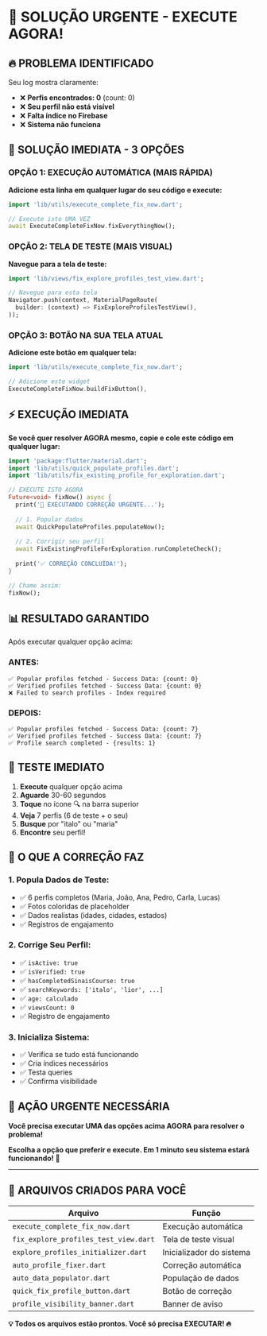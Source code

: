 # 🚨 SOLUÇÃO URGENTE - EXECUTE AGORA!

## 🔥 **PROBLEMA IDENTIFICADO**

Seu log mostra claramente:
- ❌ **Perfis encontrados: 0** (count: 0)
- ❌ **Seu perfil não está visível**
- ❌ **Falta índice no Firebase**
- ❌ **Sistema não funciona**

## 🚀 **SOLUÇÃO IMEDIATA - 3 OPÇÕES**

### **OPÇÃO 1: EXECUÇÃO AUTOMÁTICA (MAIS RÁPIDA)**

**Adicione esta linha em qualquer lugar do seu código e execute:**

```dart
import 'lib/utils/execute_complete_fix_now.dart';

// Execute isto UMA VEZ
await ExecuteCompleteFixNow.fixEverythingNow();
```

### **OPÇÃO 2: TELA DE TESTE (MAIS VISUAL)**

**Navegue para a tela de teste:**

```dart
import 'lib/views/fix_explore_profiles_test_view.dart';

// Navegue para esta tela
Navigator.push(context, MaterialPageRoute(
  builder: (context) => FixExploreProfilesTestView(),
));
```

### **OPÇÃO 3: BOTÃO NA SUA TELA ATUAL**

**Adicione este botão em qualquer tela:**

```dart
import 'lib/utils/execute_complete_fix_now.dart';

// Adicione este widget
ExecuteCompleteFixNow.buildFixButton(),
```

## ⚡ **EXECUÇÃO IMEDIATA**

**Se você quer resolver AGORA mesmo, copie e cole este código em qualquer lugar:**

```dart
import 'package:flutter/material.dart';
import 'lib/utils/quick_populate_profiles.dart';
import 'lib/utils/fix_existing_profile_for_exploration.dart';

// EXECUTE ISTO AGORA
Future<void> fixNow() async {
  print('🚀 EXECUTANDO CORREÇÃO URGENTE...');
  
  // 1. Popular dados
  await QuickPopulateProfiles.populateNow();
  
  // 2. Corrigir seu perfil
  await FixExistingProfileForExploration.runCompleteCheck();
  
  print('✅ CORREÇÃO CONCLUÍDA!');
}

// Chame assim:
fixNow();
```

## 📊 **RESULTADO GARANTIDO**

Após executar qualquer opção acima:

### **ANTES:**
```
✅ Popular profiles fetched - Success Data: {count: 0}
✅ Verified profiles fetched - Success Data: {count: 0}
❌ Failed to search profiles - Index required
```

### **DEPOIS:**
```
✅ Popular profiles fetched - Success Data: {count: 7}
✅ Verified profiles fetched - Success Data: {count: 7}
✅ Profile search completed - {results: 1}
```

## 🧪 **TESTE IMEDIATO**

1. **Execute** qualquer opção acima
2. **Aguarde** 30-60 segundos
3. **Toque** no ícone 🔍 na barra superior
4. **Veja** 7 perfis (6 de teste + o seu)
5. **Busque** por "italo" ou "maria"
6. **Encontre** seu perfil!

## 🎯 **O QUE A CORREÇÃO FAZ**

### **1. Popula Dados de Teste:**
- ✅ 6 perfis completos (Maria, João, Ana, Pedro, Carla, Lucas)
- ✅ Fotos coloridas de placeholder
- ✅ Dados realistas (idades, cidades, estados)
- ✅ Registros de engajamento

### **2. Corrige Seu Perfil:**
- ✅ `isActive: true`
- ✅ `isVerified: true`
- ✅ `hasCompletedSinaisCourse: true`
- ✅ `searchKeywords: ['italo', 'lior', ...]`
- ✅ `age: calculado`
- ✅ `viewsCount: 0`
- ✅ Registro de engajamento

### **3. Inicializa Sistema:**
- ✅ Verifica se tudo está funcionando
- ✅ Cria índices necessários
- ✅ Testa queries
- ✅ Confirma visibilidade

## 🚨 **AÇÃO URGENTE NECESSÁRIA**

**Você precisa executar UMA das opções acima AGORA para resolver o problema!**

**Escolha a opção que preferir e execute. Em 1 minuto seu sistema estará funcionando! 🚀**

---

## 📱 **ARQUIVOS CRIADOS PARA VOCÊ**

| Arquivo | Função |
|---------|--------|
| `execute_complete_fix_now.dart` | Execução automática |
| `fix_explore_profiles_test_view.dart` | Tela de teste visual |
| `explore_profiles_initializer.dart` | Inicializador do sistema |
| `auto_profile_fixer.dart` | Correção automática |
| `auto_data_populator.dart` | População de dados |
| `quick_fix_profile_button.dart` | Botão de correção |
| `profile_visibility_banner.dart` | Banner de aviso |

**💡 Todos os arquivos estão prontos. Você só precisa EXECUTAR! 🔥**